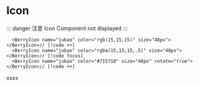 # Icon

::: danger 注意
Icon Component not displayed
:::

```js{2}
  <BerryIcon name="jubao" color="rgb(15,15,15)" size="48px"></BerryIcon>// [!code ++]
  <BerryIcon name="jubao" color="rgba(15,15,15,.5)" size="48px"></BerryIcon>// [!code focus]
  <BerryIcon name="jubao" color="#715718" size="48px" rotate="true"></BerryIcon>// [!code ++]
```

<BerryIcon name="rotate" color="rgb(15,15,15)" size="48px" :rotate="true"></BerryIcon>
<BerryIcon name="jubao" color="rgba(15,15,15,.5)" size="48px"></BerryIcon>
<BerryIcon name="jubao" color="#715718" size="48px" rotate="true"></BerryIcon>

<BerryButton>xxxx</BerryButton>

  <div
    style="width:100px;height:100px;background:url('../../assets/berry.png')"
  ></div>
